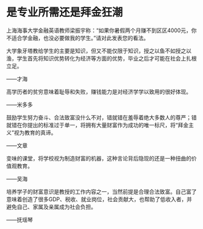 # 是专业所需还是拜金狂潮

上海海事大学金融英语教师梁振宇称：“如果你暑假两个月赚不到区区4000元，你不适合学金融，也没必要做我的学生。”请对此发表您的看法。 

大学象牙塔教给学生的主要是知识，但又不能仅限于知识，授之以鱼不如授之以渔，学生首先将知识优势转化为经济等方面的优势，毕业之后才可能在社会上扎根立足。 

——才海 

高学历者的贫穷意味着耻辱和失败，赚钱能力是对经济学学以致用的很好体现。 

——米多多 

鼓励学生努力奋斗、合法致富没什么不对，错就错在羞辱着绝大多数人的尊严；错就错在你提出的标准过于单一，将拥有大量财富作为成功的唯一标尺，将“拜金主义”视为教育的真谛。 

——文章 

变味的课堂，将学校视为制造财富的机器，这种言论背后隐现的还是一种扭曲的价值观教育。 

——吴海 

培养学子的财富意识是教授的工作内容之一，当然前提是合理合法致富。自己富了意味着创造了很多GDP、税收、就业岗位，社会贡献大，也帮助了低收入者，并避免自己、家属及亲属成为社会负担。 

——抚瑶琴